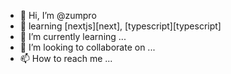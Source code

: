 - 👋 Hi, I’m @zumpro
- 🧠 learning [nextjs][next], [typescript][typescript]  
- 🌱 I’m currently learning ...
- 💞️ I’m looking to collaborate on ...
- 📫 How to reach me ...

<!---
zumpro/zumpro is a ✨ special ✨ repository because its `README.md` (this file) appears on your GitHub profile.
You can click the Preview link to take a look at your changes.
--->
